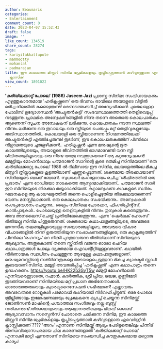 ```yaml
---
author: Beaumaris
categories:
- Entertainment
comment_count: 0
date: 2023-04-07 15:52:43
draft: false
image: ''
like_count: 134519
share_count: 28274
tags:
- kariyilakkattupole
- mammootty
- mohanlal
- padmarajan
title: ഈ കാലത്തെ മിസ്റ്ററി സിനിമ പ്രേമികളെയും തൃപ്തിപ്പെടുത്താൻ കഴിവുള്ളൊരു എവർഗ്രീൻ
  ക്ലാസിക്
view_count: 1891022
---
```


**'കരിയിലക്കാറ്റ് പോലെ' (1986)** **Jaseem Jazi** പ്രശസ്ത സിനിമാ സംവിധായകനും എഴുത്തുകാരനുമായ 'ഹരികൃഷ്ണനെ' ഒരു ദിവസം രാവിലെ അയാളുടെ വീട്ടിൽ മരിച്ച നിലയിൽ കണ്ടെത്തുന്നു! മരണത്തെക്കുറിച്ച് അന്വേഷിക്കാൻ ചുമതലയുള്ള പോലീസ് ഉദ്യോഗസ്ഥൻ 'അച്യുതൻകുട്ടി' സംഭവസ്ഥലത്തെത്തി തെളിവെടുപ്പ് നടത്തുന്നു. പ്രാഥമിക അന്വേഷണങ്ങളിൽ നിന്നു തന്നെ അതൊരു കൊലപാതകം ആണെന്ന് സൂചന അന്വേഷകന് ലഭിക്കുന്നു. കൊലപാതകം നടന്ന സ്ഥലത്ത് നിന്നും ലഭിക്കുന്ന ഒരു തൂവാലയും ഒരു സ്ത്രീയുടെ ചെരുപ്പും മറ്റ് തെളിവുകളുടേയും അടിസ്ഥാനത്തിൽ.. കൊലയാളി ഒരു സ്ത്രീയാണെന്ന നിഗമനത്തിലേക്ക് അച്യുതൻകുട്ടി എത്തിച്ചേരുന്നു! തുടർന്ന്, ഈ കൊലപാതകത്തിന് പിന്നിലെ നിഗൂഢതയുടെ ചുരുളഴിക്കാൻ.. ഹരികൃഷ്ണൻ എന്ന മനുഷ്യന്റെ ഭൂത കാലത്തിലൂടെയും, അയാളുടെ ജീവിതത്തിൽ ഭാഗമാവേണ്ടി വന്ന സ്ത്രീ ജീവിതങ്ങളിലൂടെയും ഒരു നീണ്ട യാത്ര നടത്തുകയാണ് ആ കുറ്റാന്വേഷകൻ! മമ്മൂട്ടിയും മോഹൻലാലും പത്മരാജൻ സാറിന്റെ കൂടെ ഒരുമിച്ച സിനിമയാണ് 'ഒരു കരിയിലക്കാറ്റു പോലെ' 1986 ൽ റിലീസായ ഈ സിനിമ, മലയാളത്തിലെ മികച്ച മിസ്റ്ററി ത്രില്ലറുകളുടെ കൂട്ടത്തിലാണ് എണ്ണപ്പെടുന്നത്. ശക്തമായ തിരക്കഥയാണ് സിനിമയുടെ ബാക്ക് ബോൺ. സുധാകർ മംഗളോദയം രചിച്ച 'ശിഷിരത്തിൽ ഒരു പ്രഭാതം' എന്ന റേഡിയോ നാടകത്തെ ആസ്പദമാക്കിയാണ്.. പത്മരാജൻ സാർ ഈ സിനിമയുടെ തിരക്കഥ തയ്യാറാക്കിയത്. കുറ്റാന്വേഷണ കഥകളുടെ സ്ഥിരം ഘടനകളെ ആ കാലഘട്ടത്തിൽ തന്നെ പൊളിച്ചെഴുതിയ തിരക്കഥയാണെന്ന് വേണം മനസ്സിലാക്കാൻ. ഒരു കൊലപാതകം സംഭവിക്കുന്നു.. അന്വേഷകൻ രംഗപ്രവേശനം ചെയ്യുന്നു.. ക്രൈം സീനിലെ ചോരക്കറ, ഫിംഗർപ്രിന്റ്സ്, കാൽപ്പാടുകൾ.. പോലെയുള്ള തെളിവുകളിൽ നിന്നും തുമ്പുകൾ കണ്ടെത്തുന്നു.. അവ അനലൈസ് ചെയ്ത് പ്രതിയിലേക്കെത്തുന്നു.. എന്ന 'ഷെർലക് ഹോംസ്' രീതിയല്ല സിനിമ പിന്തുടരുന്നത്. ശക്തരായ കഥാപാത്രങ്ങളിലൂടെ, അവരുടെ മാനസിക തലങ്ങളിലൂടെയുള്ള സഞ്ചാരങ്ങളിലൂടെ, അവരുടെ വികാര വിചാരങ്ങളിൽ നിന്ന് ഉരുത്തിരിയുന്ന സംഭാഷണങ്ങളിലൂടെ, ഒരു കുറ്റകൃത്യത്തിന് പിന്നിലെ 'രഹസ്യം' മറ നീക്കി പുറത്തുവരുന്ന രീതിയിലാണ് സിനിമയുടെ ആഖ്യാനം. അതുകൊണ്ട് തന്നെ സ്ക്രീനിൽ വരുന്ന ഓരോ ചെറിയ കഥാപാത്രങ്ങൾ പോലും വ്യക്തമായ ഐഡന്റിറ്റിയുള്ളവരാണ്. കഥയിൽ നിർണായക സ്വാധീനം ചെലുത്തുന്ന ആഴമുള്ള കഥാപാത്രങ്ങളാണ്. മനുഷ്യമനസ്സിന്റെ സങ്കീർണതുകളെ അടയാളപ്പെടുത്തുന്ന മികച്ച ക്യാരക്ടർ സ്റ്റഡീ കൂടെയാണി സിനിമ. മമ്മൂട്ടി അവതരിപ്പിച്ച 'ഹരികൃഷ്ണൻ' എന്ന കഥാപാത്രം തന്നെ ഉദാഹരണം. https://youtu.be/HK22b3GyT5w മമ്മൂട്ടി മോഹൻലാൽ എന്നിവരെക്കൂടാതെ, റഹ്മാൻ, കാർത്തിക, ശ്രീ പ്രിയ, ജലജ, ഉണ്ണിമേരി തുടങ്ങിയവരാണ് സിനിമയിലെ മറ്റ് പ്രധാന അഭിനേതാക്കൾ. ഓരോരുത്തരുടെയും ക്യാരക്ടറൈസേഷൻ ഗംഭീരമാണ്! എല്ലാവരും അവരവരുടെ റോളുകൾ പരമാവധി ഭംഗിയായി നിർവഹിച്ചിട്ടുണ്ട്. ഒരേ പോലെ ത്രില്ലിങ്ങായും ഇമോഷണലായും പ്രേക്ഷകനെ ക്യാച്ച് ചെയ്യുന്ന സിനിമയ്ക്ക് ജോൺസൺ മാഷിന്റെ പശ്ചാത്തല സംഗീതവും നല്ല ബൂസ്റ്റ് നൽകുന്നുണ്ട്.തിരക്കഥയുടെയും ആഖ്യാനത്തിലെയും മികവ് കൊണ്ട് ആദ്യാവസാനം സസ്പെൻസ് ചോരാതെ ചലിക്കുന്ന സിനിമ, ഈ കാലത്തെ മിസ്റ്ററി സിനിമ പ്രേമികളെയും തൃപ്തിപ്പെടുത്താൻ കഴിവുള്ളൊരു എവെർഗ്രീൻ ക്ലാസ്സിക്കാണ് ???? 'അറം' എന്നാണ് സിനിമയ്ക്ക് ആദ്യം പേരിട്ടതെങ്കിലും പിന്നീട് അന്ധവിശ്വാസപരമായ ചില കാരണങ്ങളാൽ 'കരിയിലക്കാറ്റ് പോലെ' എന്നാക്കി മാറ്റി എന്നതാണ് സിനിമയെ സംബന്ധിച്ച കൗതുകകരമായ മറ്റൊരു കാര്യം!